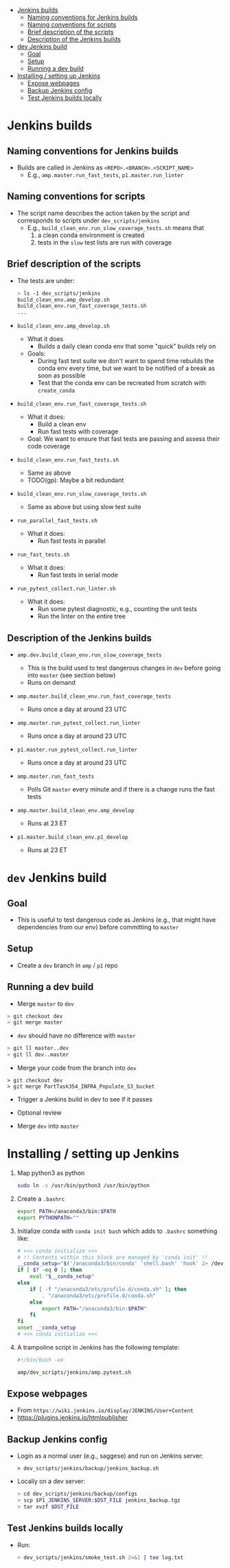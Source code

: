 <!--ts-->

-   [Jenkins builds](#jenkins-builds)
    -   [Naming conventions for Jenkins builds](#naming-conventions-for-jenkins-builds)
    -   [Naming conventions for scripts](#naming-conventions-for-scripts)
    -   [Brief description of the scripts](#brief-description-of-the-scripts)
    -   [Description of the Jenkins builds](#description-of-the-jenkins-builds)
-   [dev Jenkins build](#dev-jenkins-build)
    -   [Goal](#goal)
    -   [Setup](#setup)
    -   [Running a dev build](#running-a-dev-build)
-   [Installing / setting up Jenkins](#installing--setting-up-jenkins)
    -   [Expose webpages](#expose-webpages)
    -   [Backup Jenkins config](#backup-jenkins-config)
    -   [Test Jenkins builds locally](#test-jenkins-builds-locally)

<!--te-->

# Jenkins builds

## Naming conventions for Jenkins builds

-   Builds are called in Jenkins as `<REPO>.<BRANCH>.<SCRIPT_NAME>`
    -   E.g., `amp.master.run_fast_tests`, `p1.master.run_linter`

## Naming conventions for scripts

-   The script name describes the action taken by the script and corresponds to
    scripts under `dev_scripts/jenkins`
    -   E.g., `build_clean_env.run_slow_coverage_tests.sh` means that
        1. a clean conda environment is created
        2. tests in the `slow` test lists are run with coverage

## Brief description of the scripts

-   The tests are under:

    ```bash
    > ls -1 dev_scripts/jenkins
    build_clean_env.amp_develop.sh
    build_clean_env.run_fast_coverage_tests.sh
    ...
    ```

-   `build_clean_env.amp_develop.sh`

    -   What it does
        -   Builds a daily clean conda env that some "quick" builds rely on
    -   Goals:
        -   During fast test suite we don't want to spend time rebuilds the
            conda env every time, but we want to be notified of a break as soon
            as possible
        -   Test that the conda env can be recreated from scratch with
            `create_conda`

-   `build_clean_env.run_fast_coverage_tests.sh`

    -   What it does:
        -   Build a clean env
        -   Run fast tests with coverage
    -   Goal: We want to ensure that fast tests are passing and assess their
        code coverage

-   `build_clean_env.run_fast_tests.sh`

    -   Same as above
    -   TODO(gp): Maybe a bit redundant

-   `build_clean_env.run_slow_coverage_tests.sh`

    -   Same as above but using slow test suite

-   `run_parallel_fast_tests.sh`

    -   What it does:
        -   Run fast tests in parallel

-   `run_fast_tests.sh`

    -   What it does:
        -   Run fast tests in serial mode

-   `run_pytest_collect.run_linter.sh`
    -   What it does:
        -   Run some pytest diagnostic, e.g., counting the unit tests
        -   Run the linter on the entire tree

## Description of the Jenkins builds

-   `amp.dev.build_clean_env.run_slow_coverage_tests`

    -   This is the build used to test dangerous changes in `dev` before going
        into `master` (see section below)
    -   Runs on demand

-   `amp.master.build_clean_env.run_fast_coverage_tests`

    -   Runs once a day at around 23 UTC

-   `amp.master.run_pytest_collect.run_linter`

    -   Runs once a day at around 23 UTC

-   `p1.master.run_pytest_collect.run_linter`

    -   Runs once a day at around 23 UTC

-   `amp.master.run_fast_tests`

    -   Polls Git `master` every minute and if there is a change runs the fast
        tests

-   `amp.master.build_clean_env.amp_develop`

    -   Runs at 23 ET

-   `p1.master.build_clean_env.p1_develop`
    -   Runs at 23 ET

# `dev` Jenkins build

## Goal

-   This is useful to test dangerous code as Jenkins (e.g., that might have
    dependencies from our env) before committing to `master`

## Setup

-   Create a `dev` branch in `amp` / `p1` repo

## Running a dev build

-   Merge `master` to `dev`

```bash
> git checkout dev
> git merge master
```

-   `dev` should have no difference with `master`

```bash
> git ll master..dev
> git ll dev..master
```

-   Merge your code from the branch into `dev`

```
> git checkout dev
> git merge PartTask354_INFRA_Populate_S3_bucket
```

-   Trigger a Jenkins build in dev to see if it passes

-   Optional review

-   Merge `dev` into `master`

# Installing / setting up Jenkins

1. Map python3 as python

    ```bash
    sudo ln -s /usr/bin/python3 /usr/bin/python
    ```

2. Create a `.bashrc`

    ```bash
    export PATH=/anaconda3/bin:$PATH
    export PYTHONPATH=""
    ```

3. Initialize conda with `conda init bash` which adds to `.bashrc` something
   like:

    ```bash
    # >>> conda initialize >>>
    # !! Contents within this block are managed by 'conda init' !!
    __conda_setup="$('/anaconda3/bin/conda' 'shell.bash' 'hook' 2> /dev/null)"
    if [ $? -eq 0 ]; then
        eval "$__conda_setup"
    else
        if [ -f "/anaconda3/etc/profile.d/conda.sh" ]; then
            . "/anaconda3/etc/profile.d/conda.sh"
        else
            export PATH="/anaconda3/bin:$PATH"
        fi
    fi
    unset __conda_setup
    # <<< conda initialize <<<
    ```

4. A trampoline script in Jenkins has the following template:

    ```bash
    #!/bin/bash -xe

    amp/dev_scripts/jenkins/amp.pytest.sh
    ```

## Expose webpages

-   From `https://wiki.jenkins.io/display/JENKINS/User+Content`
-   https://plugins.jenkins.io/htmlpublisher

## Backup Jenkins config

-   Login as a normal user (e.g., saggese) and run on Jenkins server:

    ```
    > dev_scripts/jenkins/backup/jenkins_backup.sh
    ```

-   Locally on a dev server:
    ```bash
    > cd dev_scripts/jenkins/backup/configs
    > scp $P1_JENKINS_SERVER:$DST_FILE jenkins_backup.tgz
    > tar xvzf $DST_FILE
    ```

## Test Jenkins builds locally

-   Run:
    ```bash
    > dev_scripts/jenkins/smoke_test.sh 2>&1 | tee log.txt
    ```
